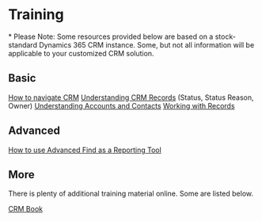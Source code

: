 # Training

\* Please Note: Some resources provided below are based on a stock-standard Dynamics 365 CRM instance. Some, but not all information will be applicable to your customized CRM solution.

## Basic

[How to navigate CRM](https://crmbook.powerobjects.com/basics/searching-and-navigation/navigating-crm)
[Understanding CRM Records](https://crmbook.powerobjects.com/basics/searching-and-navigation/understanding-crm-records/) (Status, Status Reason, Owner)
[Understanding Accounts and Contacts](https://crmbook.powerobjects.com/basics/searching-and-navigation/understanding-accounts-and-contacts/)
[Working with Records](https://crmbook.powerobjects.com/basics/searching-and-navigation/working-with-records/)

## Advanced

[How to use Advanced Find as a Reporting Tool](https://crmbook.powerobjects.com/basics/analytics/advanced-find-as-a-reporting-tool/)

## More

There is plenty of additional training material online. Some are listed below.

[CRM Book](https://crmbook.powerobjects.com/)
